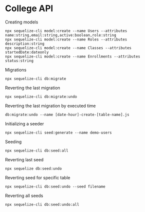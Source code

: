 # College API

Creating models

	npx sequelize-cli model:create --name Users --attributes name:string,email:string,active:boolean,role:string
	npx sequelize-cli model:create --name Roles --attributes description:string
	npx sequelize-cli model:create --name Classes --attributes startedDate:dateonly
	npx sequelize-cli model:create --name Enrollments --attributes status:string

Migrations

	npx sequelize-cli db:migrate

Reverting the last migration

	npx sequelize-cli db:migrate:undo

Reverting the last migration by executed time

	db:migrate:undo --name [date-hour]-create-[table-name].js

Initializing a seeder

	npx sequelize-cli seed:generate --name demo-users
	
Seeding

	npx sequelize-cli db:seed:all

Reverting last seed

	npx sequelize db:seed:undo

Reverting seed for specific table

	npx sequelize-cli db:seed:undo --seed filename

Reverting all seeds

	npx sequelize-cli db:seed:undo:all